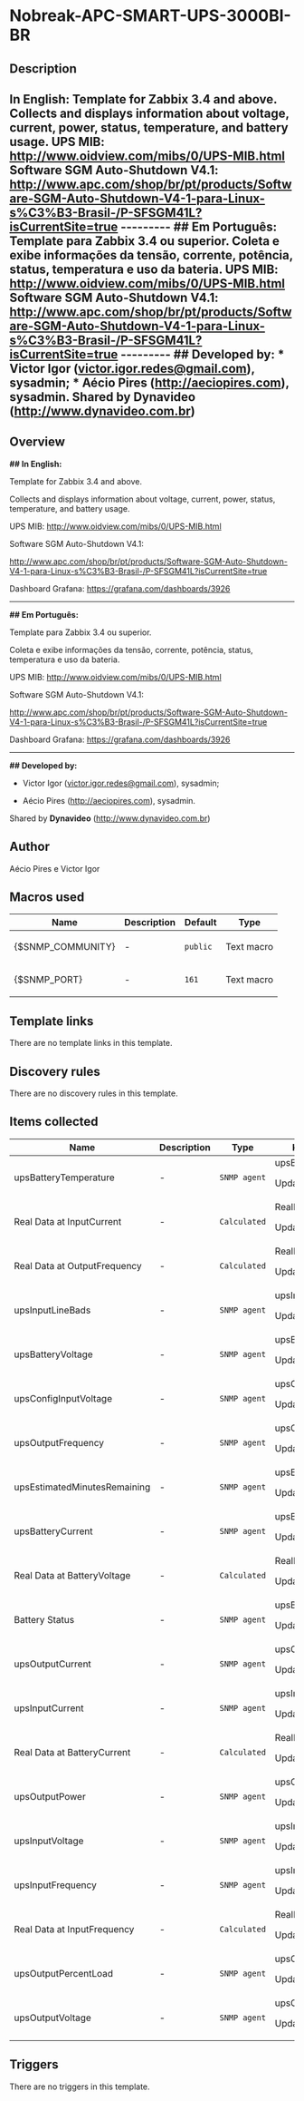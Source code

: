 # Nobreak-APC-SMART-UPS-3000BI-BR

## Description

## In English: Template for Zabbix 3.4 and above. Collects and displays information about voltage, current, power, status, temperature, and battery usage. UPS MIB: http://www.oidview.com/mibs/0/UPS-MIB.html Software SGM Auto-Shutdown V4.1: http://www.apc.com/shop/br/pt/products/Software-SGM-Auto-Shutdown-V4-1-para-Linux-s%C3%B3-Brasil-/P-SFSGM41L?isCurrentSite=true --------- ## Em Português: Template para Zabbix 3.4 ou superior. Coleta e exibe informações da tensão, corrente, potência, status, temperatura e uso da bateria. UPS MIB: http://www.oidview.com/mibs/0/UPS-MIB.html Software SGM Auto-Shutdown V4.1: http://www.apc.com/shop/br/pt/products/Software-SGM-Auto-Shutdown-V4-1-para-Linux-s%C3%B3-Brasil-/P-SFSGM41L?isCurrentSite=true --------- ## Developed by: * Victor Igor (victor.igor.redes@gmail.com), sysadmin; * Aécio Pires (http://aeciopires.com), sysadmin. Shared by **Dynavideo** (http://www.dynavideo.com.br)

## Overview

**## In English:**


Template for Zabbix 3.4 and above.


Collects and displays information about voltage, current, power, status, temperature, and battery usage.


UPS MIB: <http://www.oidview.com/mibs/0/UPS-MIB.html>


Software SGM Auto-Shutdown V4.1:


<http://www.apc.com/shop/br/pt/products/Software-SGM-Auto-Shutdown-V4-1-para-Linux-s%C3%B3-Brasil-/P-SFSGM41L?isCurrentSite=true>


Dashboard Grafana: <https://grafana.com/dashboards/3926>


---------


**## Em Português:**


Template para Zabbix 3.4 ou superior.


Coleta e exibe informações da tensão, corrente, potência, status, temperatura e uso da bateria.


UPS MIB: <http://www.oidview.com/mibs/0/UPS-MIB.html>


Software SGM Auto-Shutdown V4.1:


<http://www.apc.com/shop/br/pt/products/Software-SGM-Auto-Shutdown-V4-1-para-Linux-s%C3%B3-Brasil-/P-SFSGM41L?isCurrentSite=true>


Dashboard Grafana: <https://grafana.com/dashboards/3926>


---------


**## Developed by:**


* Victor Igor (victor.igor.redes@gmail.com), sysadmin;


* Aécio Pires (<http://aeciopires.com>), sysadmin.


Shared by **Dynavideo** (<http://www.dynavideo.com.br>)



## Author

Aécio Pires e Victor Igor

## Macros used

|Name|Description|Default|Type|
|----|-----------|-------|----|
|{$SNMP_COMMUNITY}|<p>-</p>|`public`|Text macro|
|{$SNMP_PORT}|<p>-</p>|`161`|Text macro|
## Template links

There are no template links in this template.

## Discovery rules

There are no discovery rules in this template.

## Items collected

|Name|Description|Type|Key and additional info|
|----|-----------|----|----|
|upsBatteryTemperature|<p>-</p>|`SNMP agent`|upsBatteryTemperature<p>Update: 10s</p>|
|Real Data at InputCurrent|<p>-</p>|`Calculated`|RealDataInputCurrent<p>Update: 10s</p>|
|Real Data at OutputFrequency|<p>-</p>|`Calculated`|RealDataOutputFrequency<p>Update: 10s</p>|
|upsInputLineBads|<p>-</p>|`SNMP agent`|upsInputLineBads<p>Update: 30s</p>|
|upsBatteryVoltage|<p>-</p>|`SNMP agent`|upsBatteryVoltage<p>Update: 10s</p>|
|upsConfigInputVoltage|<p>-</p>|`SNMP agent`|upsConfigInputVoltage<p>Update: 30s</p>|
|upsOutputFrequency|<p>-</p>|`SNMP agent`|upsOutputFrequency<p>Update: 10s</p>|
|upsEstimatedMinutesRemaining|<p>-</p>|`SNMP agent`|upsEstimatedMinutesRemaining<p>Update: 10s</p>|
|upsBatteryCurrent|<p>-</p>|`SNMP agent`|upsBatteryCurrent<p>Update: 10s</p>|
|Real Data at BatteryVoltage|<p>-</p>|`Calculated`|RealDataBatteryVoltage<p>Update: 10s</p>|
|Battery Status|<p>-</p>|`SNMP agent`|upsBatteryStatus<p>Update: 60s</p>|
|upsOutputCurrent|<p>-</p>|`SNMP agent`|upsOutputCurrent<p>Update: 10s</p>|
|upsInputCurrent|<p>-</p>|`SNMP agent`|upsInputCurrent<p>Update: 10s</p>|
|Real Data at BatteryCurrent|<p>-</p>|`Calculated`|RealDataBatteryCurrent<p>Update: 10s</p>|
|upsOutputPower|<p>-</p>|`SNMP agent`|upsOutputPower<p>Update: 10s</p>|
|upsInputVoltage|<p>-</p>|`SNMP agent`|upsInputVoltage<p>Update: 10s</p>|
|upsInputFrequency|<p>-</p>|`SNMP agent`|upsInputFrequency<p>Update: 10s</p>|
|Real Data at InputFrequency|<p>-</p>|`Calculated`|RealDataInputFrequency<p>Update: 10s</p>|
|upsOutputPercentLoad|<p>-</p>|`SNMP agent`|upsOutputPercentLoad<p>Update: 10s</p>|
|upsOutputVoltage|<p>-</p>|`SNMP agent`|upsOutputVoltage<p>Update: 10s</p>|
## Triggers

There are no triggers in this template.


